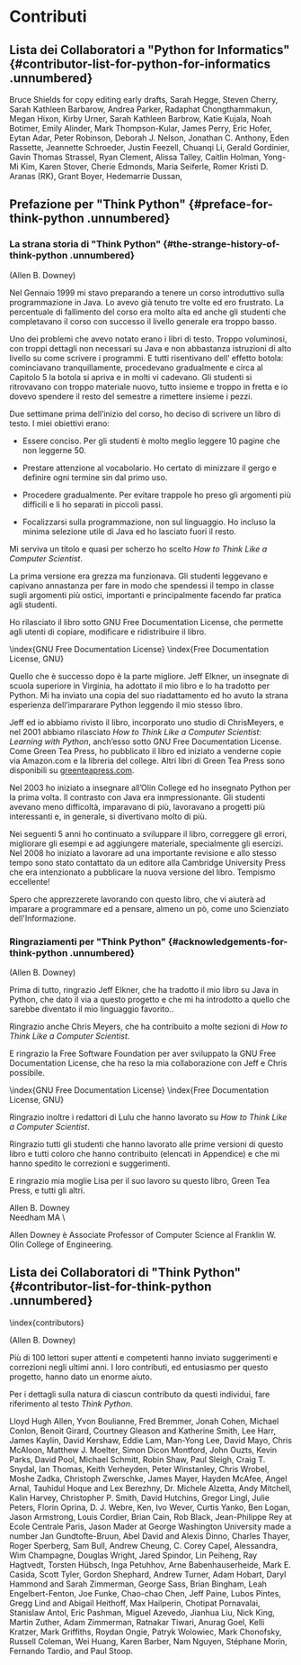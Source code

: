 Contributi
=============

Lista dei Collaboratori a "Python for Informatics" {#contributor-list-for-python-for-informatics .unnumbered}
---------------------------------------------

Bruce Shields for copy editing early drafts, Sarah Hegge, Steven Cherry,
Sarah Kathleen Barbarow, Andrea Parker, Radaphat Chongthammakun, Megan
Hixon, Kirby Urner, Sarah Kathleen Barbrow, Katie Kujala, Noah Botimer,
Emily Alinder, Mark Thompson-Kular, James Perry, Eric Hofer, Eytan Adar,
Peter Robinson, Deborah J. Nelson, Jonathan C. Anthony, Eden Rassette,
Jeannette Schroeder, Justin Feezell, Chuanqi Li, Gerald Gordinier, Gavin
Thomas Strassel, Ryan Clement, Alissa Talley, Caitlin Holman, Yong-Mi
Kim, Karen Stover, Cherie Edmonds, Maria Seiferle, Romer Kristi D.
Aranas (RK), Grant Boyer, Hedemarrie Dussan,

Prefazione per "Think Python" {#preface-for-think-python .unnumbered}
--------------------------

### La strana storia di "Think Python" {#the-strange-history-of-think-python .unnumbered}

(Allen B. Downey)

Nel Gennaio 1999 mi stavo preparando a tenere un corso introduttivo
sulla programmazione in Java. Lo avevo già tenuto tre volte ed ero
frustrato. La percentuale di fallimento del corso era molto alta ed
anche gli studenti che completavano il corso con successo il livello
generale era troppo basso.

Uno dei problemi che avevo notato erano i libri di testo. Troppo
voluminosi, con troppi dettagli non necessari su Java e non abbastanza
istruzioni di alto livello su come scrivere i programmi. E tutti
risentivano dell’ effetto botola: cominciavano tranquillamente,
procedevano gradualmente e circa al Capitolo 5 la botola si apriva e in
molti vi cadevano. Gli studenti si ritrovavano con troppo materiale
nuovo, tutto insieme e troppo in fretta e io dovevo spendere il resto
del semestre a rimettere insieme i pezzi.

Due settimane prima dell’inizio del corso, ho deciso di scrivere un
libro di testo. I miei obiettivi erano:

-   Essere conciso. Per gli studenti è molto meglio leggere 10 pagine
    che non leggerne 50.

-   Prestare attenzione al vocabolario. Ho certato di minizzare il gergo
    e definire ogni termine sin dal primo uso.

-   Procedere gradualmente. Per evitare trappole ho preso gli argomenti
    più difficili e li ho separati in piccoli passi.

-   Focalizzarsi sulla programmazione, non sul linguaggio. Ho incluso la
    minima selezione utile di Java ed ho lasciato fuori il resto.

Mi serviva un titolo e quasi per scherzo ho scelto *How to Think Like a
Computer Scientist*.

La prima versione era grezza ma funzionava. Gli studenti leggevano e
capivano annastanza per fare in modo che spendessi il tempo in classe
sugli argomenti più ostici, importanti e principalmente facendo far
pratica agli studenti.

Ho rilasciato il libro sotto GNU Free Documentation License, che
permette agli utenti di copiare, modificare e ridistribuire il libro.

\index{GNU Free Documentation License}
\index{Free Documentation License, GNU}

Quello che è successo dopo è la parte migliore. Jeff Elkner, un
insegnate di scuola superiore in Virginia, ha adottato il mio libro e lo
ha tradotto per Python. Mi ha inviato una copia del suo riadattamento ed
ho avuto la strana esperienza dell’impararare Python leggendo il mio
stesso libro.

Jeff ed io abbiamo rivisto il libro, incorporato uno studio di
ChrisMeyers, e nel 2001 abbiamo rilasciato *How to Think Like a Computer
Scientist: Learning with Python*, anch’esso sotto GNU Free Documentation
License. Come Green Tea Press, ho pubblicato il libro ed iniziato a
venderne copie via Amazon.com e la libreria del college. Altri libri di
Green Tea Press sono disponibili su
[greenteapress.com](greenteapress.com).

Nel 2003 ho iniziato a insegnare all’Olin College ed ho insegnato Python
per la prima volta. Il contrasto con Java era inmpressionante. Gli
studenti avevano meno difficoltà, imparavano di più, lavoravano a
progetti più interessanti e, in generale, si divertivano molto di più.

Nei seguenti 5 anni ho continuato a sviluppare il libro, correggere gli
errori, migliorare gli esempi e ad aggiungere materiale, specialmente
gli esercizi. Nel 2008 ho iniziato a lavorare ad una importante
revisione e allo stesso tempo sono stato contattato da un editore alla
Cambridge University Press che era intenzionato a pubblicare la nuova
versione del libro. Tempismo eccellente!

Spero che apprezzerete lavorando con questo libro, che vi aiuterà ad
imparare a programmare ed a pensare, almeno un pò, come uno Scienziato
dell'Informazione.

### Ringraziamenti per "Think Python" {#acknowledgements-for-think-python .unnumbered}

(Allen B. Downey)

Prima di tutto, ringrazio Jeff Elkner, che ha tradotto il mio libro su
Java in Python, che dato il via a questo progetto e che mi ha introdotto
a quello che sarebbe diventato il mio linguaggio favorito..

Ringrazio anche Chris Meyers, che ha contribuito a molte sezioni di *How
to Think Like a Computer Scientist*.

E ringrazio la Free Software Foundation per aver sviluppato la GNU Free
Documentation License, che ha reso la mia collaborazione con Jeff e
Chris possibile.

\index{GNU Free Documentation License}
\index{Free Documentation License, GNU}

Ringrazio inoltre i redattori di Lulu che hanno lavorato su *How to
Think Like a Computer Scientist*.

Ringrazio tutti gli studenti che hanno lavorato alle prime versioni di
questo libro e tutti coloro che hanno contribuito (elencati in
Appendice) e che mi hanno spedito le correzioni e suggerimenti.

E ringrazio mia moglie Lisa per il suo lavoro su questo libro, Green Tea
Press, e tutti gli altri. 

Allen B. Downey \
Needham MA \

Allen Downey è
Associate Professor of Computer Science al Franklin W. Olin College of
Engineering.

Lista dei Collaboratori di "Think Python" {#contributor-list-for-think-python .unnumbered}
-----------------------------------

\index{contributors}

(Allen B. Downey)

Più di 100 lettori super attenti e competenti hanno inviato suggerimenti
e correzioni negli ultimi anni. I loro contributi, ed entusiasmo per
questo progetto, hanno dato un enorme aiuto.

Per i dettagli sulla natura di ciascun contributo da questi individui,
fare riferimento al testo *Think Python*.

Lloyd Hugh Allen, Yvon Boulianne, Fred Bremmer, Jonah Cohen, Michael
Conlon, Benoit Girard, Courtney Gleason and Katherine Smith, Lee Harr,
James Kaylin, David Kershaw, Eddie Lam, Man-Yong Lee, David Mayo, Chris
McAloon, Matthew J. Moelter, Simon Dicon Montford, John Ouzts, Kevin
Parks, David Pool, Michael Schmitt, Robin Shaw, Paul Sleigh, Craig T.
Snydal, Ian Thomas, Keith Verheyden, Peter Winstanley, Chris Wrobel,
Moshe Zadka, Christoph Zwerschke, James Mayer, Hayden McAfee, Angel
Arnal, Tauhidul Hoque and Lex Berezhny, Dr. Michele Alzetta, Andy
Mitchell, Kalin Harvey, Christopher P. Smith, David Hutchins, Gregor
Lingl, Julie Peters, Florin Oprina, D. J. Webre, Ken, Ivo Wever, Curtis
Yanko, Ben Logan, Jason Armstrong, Louis Cordier, Brian Cain, Rob Black,
Jean-Philippe Rey at Ecole Centrale Paris, Jason Mader at George
Washington University made a number Jan Gundtofte-Bruun, Abel David and
Alexis Dinno, Charles Thayer, Roger Sperberg, Sam Bull, Andrew Cheung,
C. Corey Capel, Alessandra, Wim Champagne, Douglas Wright, Jared
Spindor, Lin Peiheng, Ray Hagtvedt, Torsten Hübsch, Inga Petuhhov, Arne
Babenhauserheide, Mark E. Casida, Scott Tyler, Gordon Shephard, Andrew
Turner, Adam Hobart, Daryl Hammond and Sarah Zimmerman, George Sass,
Brian Bingham, Leah Engelbert-Fenton, Joe Funke, Chao-chao Chen, Jeff
Paine, Lubos Pintes, Gregg Lind and Abigail Heithoff, Max Hailperin,
Chotipat Pornavalai, Stanislaw Antol, Eric Pashman, Miguel Azevedo,
Jianhua Liu, Nick King, Martin Zuther, Adam Zimmerman, Ratnakar Tiwari,
Anurag Goel, Kelli Kratzer, Mark Griffiths, Roydan Ongie, Patryk
Wolowiec, Mark Chonofsky, Russell Coleman, Wei Huang, Karen Barber, Nam
Nguyen, Stéphane Morin, Fernando Tardio, and Paul Stoop.
